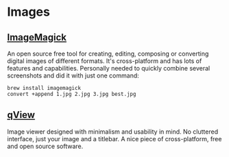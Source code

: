 # Images

## [ImageMagick](https://imagemagick.org/script/index.php)
An open source free tool for creating, editing, composing or converting digital images of different formats. It's cross-platform and has lots of features and capabilities. Personally needed to quickly combine several screenshots and did it with just one command:

```
brew install imagemagick
convert +append 1.jpg 2.jpg 3.jpg best.jpg
```

## [qView](https://interversehq.com/qview/)
Image viewer designed with minimalism and usability in mind. No cluttered interface, just your image and a titlebar. A nice piece of cross-platform, free and open source software.
